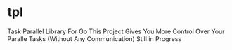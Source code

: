 # tpl
Task Parallel Library For Go
This Project Gives You More Control Over Your Paralle Tasks (Without Any Communication)
Still in Progress
